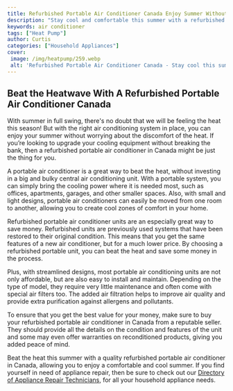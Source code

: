```yaml
---
title: Refurbished Portable Air Conditioner Canada Enjoy Summer Without the Heat
description: "Stay cool and comfortable this summer with a refurbished portable air conditioner from Canada Learn more about finding the perfect unit for your needs and save money at the same time"
keywords: air conditioner
tags: ["Heat Pump"]
author: Curtis
categories: ["Household Appliances"]
cover: 
 image: /img/heatpump/259.webp
 alt: 'Refurbished Portable Air Conditioner Canada - Stay cool this summer with a refurbished portable air conditioner'
---
```

## Beat the Heatwave With A Refurbished Portable Air Conditioner Canada

With summer in full swing, there's no doubt that we will be feeling the heat this season! But with the right air conditioning system in place, you can enjoy your summer without worrying about the discomfort of the heat. If you’re looking to upgrade your cooling equipment without breaking the bank, then a refurbished portable air conditioner in Canada might be just the thing for you. 

A portable air conditioner is a great way to beat the heat, without investing in a big and bulky central air conditioning unit. With a portable system, you can simply bring the cooling power where it is needed most, such as offices, apartments, garages, and other smaller spaces. Also, with small and light designs, portable air conditioners can easily be moved from one room to another, allowing you to create cool zones of comfort in your home. 

Refurbished portable air conditioner units are an especially great way to save money. Refurbished units are previously used systems that have been restored to their original condition. This means that you get the same features of a new air conditioner, but for a much lower price. By choosing a refurbished portable unit, you can beat the heat and save some money in the process. 

Plus, with streamlined designs, most portable air conditioning units are not only affordable, but are also easy to install and maintain. Depending on the type of model, they require very little maintenance and often come with special air filters too. The added air filtration helps to improve air quality and provide extra purification against allergens and pollutants.

To ensure that you get the best value for your money, make sure to buy your refurbished portable air conditioner in Canada from a reputable seller. They should provide all the details on the condition and features of the unit and some may even offer warranties on reconditioned products, giving you added peace of mind.

Beat the heat this summer with a quality refurbished portable air conditioner in Canada, allowing you to enjoy a comfortable and cool summer. If you find yourself in need of appliance repair, then be sure to check out our [Directory of Appliance Repair Technicians](./pages/appliance-repair-technicians), for all your household appliance needs.
